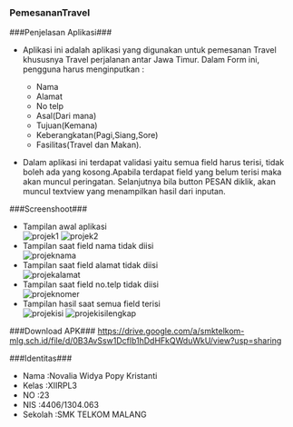 ### PemesananTravel ###

###Penjelasan Aplikasi###

* Aplikasi ini adalah aplikasi yang digunakan untuk pemesanan Travel khususnya Travel perjalanan antar Jawa Timur. Dalam Form ini, pengguna harus menginputkan : 

  * Nama
  * Alamat
  * No telp
  * Asal(Dari mana)
  * Tujuan(Kemana)
  * Keberangkatan(Pagi,Siang,Sore)
  * Fasilitas(Travel dan Makan).
* Dalam aplikasi ini terdapat validasi yaitu semua field harus terisi, tidak boleh ada yang kosong.Apabila terdapat field yang belum terisi maka akan muncul peringatan. Selanjutnya bila button PESAN diklik, akan muncul textview yang menampilkan hasil dari inputan.

###Screenshoot###
* Tampilan awal aplikasi <br>
![projek1](https://cloud.githubusercontent.com/assets/22153524/19241638/b3fc74f2-8f39-11e6-964b-387baf518a60.PNG)
![projek2](https://cloud.githubusercontent.com/assets/22153524/19241666/d64e7820-8f39-11e6-821f-fad51fec818b.PNG)
* Tampilan saat field nama tidak diisi <br>
![projeknama](https://cloud.githubusercontent.com/assets/22153524/19241674/e2e6f13e-8f39-11e6-9c9d-adb3feee49d3.PNG)
* Tampilan saat field alamat tidak diisi <br>
![projekalamat](https://cloud.githubusercontent.com/assets/22153524/19241704/0ee49df4-8f3a-11e6-8fd7-59d01e82e403.PNG)
* Tampilan saat field no.telp tidak diisi<br>
![projeknomer](https://cloud.githubusercontent.com/assets/22153524/19241743/3d062b08-8f3a-11e6-86a8-a592ffee89bb.PNG)
* Tampilan hasil saat semua field terisi <br>
![projekisi](https://cloud.githubusercontent.com/assets/22153524/19241750/4a902d50-8f3a-11e6-8598-3f2cb1339f63.PNG)
![projekisilengkap](https://cloud.githubusercontent.com/assets/22153524/19241756/4cfbd7e2-8f3a-11e6-9640-91279d044cb2.PNG)

###Download APK###
https://drive.google.com/a/smktelkom-mlg.sch.id/file/d/0B3AvSsw1Dcflb1hDdHFkQWduWkU/view?usp=sharing

###Identitas###

* Nama :Novalia Widya Popy Kristanti
* Kelas :XIIRPL3
* NO :23
* NIS :4406/1304.063
* Sekolah :SMK TELKOM MALANG
